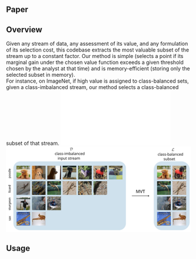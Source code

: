 ## Paper
## Overview
Given any stream of data, any assessment of its value, and any formulation of its selection cost, this codebase extracts the most valuable subset of the stream up to a constant factor. Our method is simple (selects a point if its marginal gain under the chosen value function exceeds a given threshold chosen by the analyst at that time) and is memory-efficient (storing only the selected subset in memory).  
For instance, on ImageNet, if high value is assigned to class-balanced sets, given a class-imbalanced stream, our method selects a class-balanced subset of that stream. 
![](<plots/outputs/figure1.pdf>)
<img src="plots/outputs/figure1.svg">
## Usage
